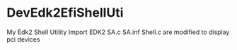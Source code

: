 # DevEdk2EfiShellUti
My Edk2 Shell Utility
Import EDK2 SA.c SA.inf Shell.c are modified to display pci devices